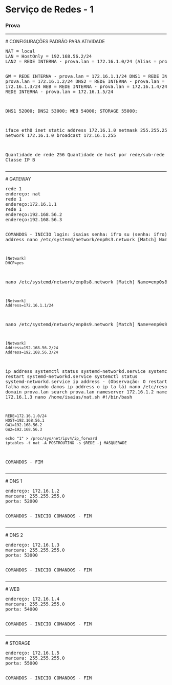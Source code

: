 # Serviço de Redes - 1
<h3>Prova</h3>
<hr>
# CONFIGURAÇÕES PADRÃO PARA ATIVIDADE<br/>
<pre>
NAT = local
LAN = HostOnly = 192.168.56.2/24
LAN2 = REDE INTERNA - prova.lan = 172.16.1.0/24 (Alias = prova)


GW      = REDE INTERNA - prova.lan = 172.16.1.1/24
DNS1    = REDE INTERNA - prova.lan = 172.16.1.2/24
DNS2    = REDE INTERNA - prova.lan = 172.16.1.3/24
WEB     = REDE INTERNA - prova.lan = 172.16.1.4/24
STORAGE = REDE INTERNA - prova.lan = 172.16.1.5/24

DNS1 52000;
DNS2 53000;
WEB 54000;
STORAGE 55000;

iface eth0 inet static
	address 172.16.1.0
	netmask 255.255.255.0 
	network 172.16.1.0
	broadcast 172.16.1.255

Quantidade de rede
	256
Quantidade de host por rede/sub-rede
	254
Classe IP
	B
  </pre>
<hr>
# GATEWAY<br/>
<pre>
rede 1
endereço: nat
rede 1
endereço:172.16.1.1
rede 1
endereço:192.168.56.2
endereço:192.168.56.3

COMANDOS - INICIO
login: isaias
senha: ifro
su (senha: ifro)
ip address
nano /etc/systemd/network/enp0s3.network
	[Match]
	Name=enp0s3
	
	[Network]
	DHCP=yes
nano /etc/systemd/network/enp0s8.network
	[Match]
	Name=enp0s8

	[Network]
	Address=172.16.1.1/24
nano /etc/systemd/network/enp0s9.network
	[Match]
	Name=enp0s9

	[Network]
	Address=192.168.56.2/24
	Address=192.168.56.3/24
ip address
systemctl status systemd-networkd.service
systemctl restart systemd-networkd.service
systemctl status systemd-networkd.service
ip address
	-	(Observação: O restart fica com falha mas quando damos ip address o ip ta lá)
nano /etc/resolv.conf
	domain prova.lan
	search prova.lan
	nameserver 172.16.1.2
	nameserver 172.16.1.3
nano /home/isaias/nat.sh
	#!/bin/bash

	REDE=172.16.1.0/24
	HOST=192.168.56.1
	GW1=192.168.56.2
	GW2=192.168.56.3
	
	echo "1" > /proc/sys/net/ipv4/ip_forward
	iptables -t nat -A POSTROUTING -s $REDE -j MASQUERADE	

COMANDOS - FIM
 </pre>
<hr>
# DNS 1<br/>
<pre>
endereço: 172.16.1.2
marcara: 255.255.255.0
porta: 52000

COMANDOS - INICIO
COMANDOS - FIM
</pre>
<hr>
# DNS 2<br/>
<pre>
endereço: 172.16.1.3
marcara: 255.255.255.0
porta: 53000

COMANDOS - INICIO
COMANDOS - FIM
</pre>
<hr>
# WEB<br/>
<pre>
endereço: 172.16.1.4
marcara: 255.255.255.0
porta: 54000

COMANDOS - INICIO
COMANDOS - FIM
</pre>
<hr>
# STORAGE<br/>
<pre>
endereço: 172.16.1.5
marcara: 255.255.255.0
porta: 55000

COMANDOS - INICIO
COMANDOS - FIM
</pre>
